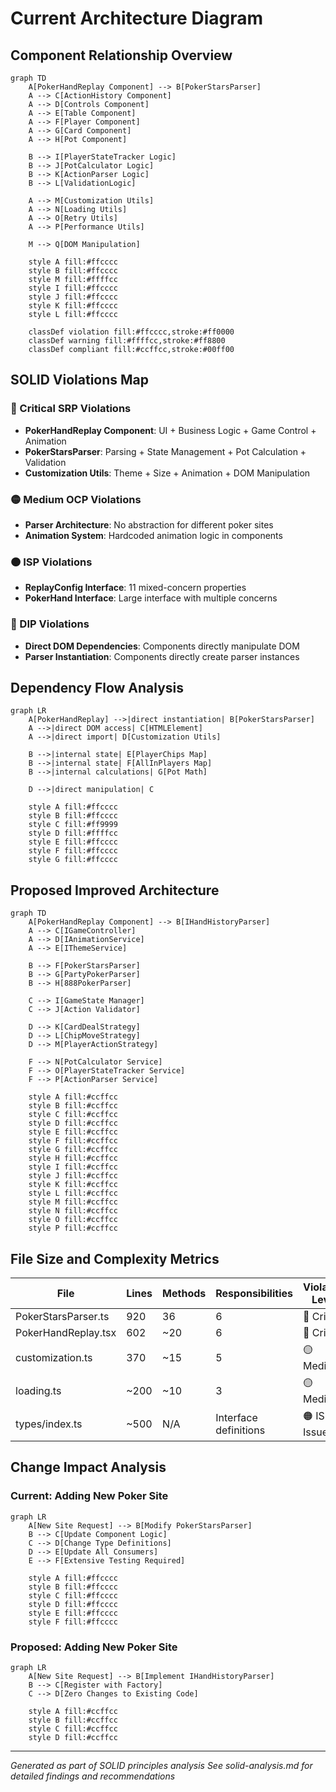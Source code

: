 # Current Architecture Diagram

## Component Relationship Overview

```mermaid
graph TD
    A[PokerHandReplay Component] --> B[PokerStarsParser]
    A --> C[ActionHistory Component]
    A --> D[Controls Component]
    A --> E[Table Component]
    A --> F[Player Component]
    A --> G[Card Component]
    A --> H[Pot Component]
    
    B --> I[PlayerStateTracker Logic]
    B --> J[PotCalculator Logic]
    B --> K[ActionParser Logic]
    B --> L[ValidationLogic]
    
    A --> M[Customization Utils]
    A --> N[Loading Utils]
    A --> O[Retry Utils]
    A --> P[Performance Utils]
    
    M --> Q[DOM Manipulation]
    
    style A fill:#ffcccc
    style B fill:#ffcccc
    style M fill:#ffffcc
    style I fill:#ffcccc
    style J fill:#ffcccc
    style K fill:#ffcccc
    style L fill:#ffcccc
    
    classDef violation fill:#ffcccc,stroke:#ff0000
    classDef warning fill:#ffffcc,stroke:#ff8800
    classDef compliant fill:#ccffcc,stroke:#00ff00
```

## SOLID Violations Map

### 🔴 Critical SRP Violations
- **PokerHandReplay Component**: UI + Business Logic + Game Control + Animation
- **PokerStarsParser**: Parsing + State Management + Pot Calculation + Validation
- **Customization Utils**: Theme + Size + Animation + DOM Manipulation

### 🟡 Medium OCP Violations  
- **Parser Architecture**: No abstraction for different poker sites
- **Animation System**: Hardcoded animation logic in components

### 🟠 ISP Violations
- **ReplayConfig Interface**: 11 mixed-concern properties
- **PokerHand Interface**: Large interface with multiple concerns

### 🔴 DIP Violations
- **Direct DOM Dependencies**: Components directly manipulate DOM
- **Parser Instantiation**: Components directly create parser instances

## Dependency Flow Analysis

```mermaid
graph LR
    A[PokerHandReplay] -->|direct instantiation| B[PokerStarsParser]
    A -->|direct DOM access| C[HTMLElement]
    A -->|direct import| D[Customization Utils]
    
    B -->|internal state| E[PlayerChips Map]
    B -->|internal state| F[AllInPlayers Map]
    B -->|internal calculations| G[Pot Math]
    
    D -->|direct manipulation| C
    
    style A fill:#ffcccc
    style B fill:#ffcccc
    style C fill:#ff9999
    style D fill:#ffffcc
    style E fill:#ffcccc
    style F fill:#ffcccc
    style G fill:#ffcccc
```

## Proposed Improved Architecture

```mermaid
graph TD
    A[PokerHandReplay Component] --> B[IHandHistoryParser]
    A --> C[IGameController]
    A --> D[IAnimationService]
    A --> E[IThemeService]
    
    B --> F[PokerStarsParser]
    B --> G[PartyPokerParser]
    B --> H[888PokerParser]
    
    C --> I[GameState Manager]
    C --> J[Action Validator]
    
    D --> K[CardDealStrategy]
    D --> L[ChipMoveStrategy]
    D --> M[PlayerActionStrategy]
    
    F --> N[PotCalculator Service]
    F --> O[PlayerStateTracker Service]
    F --> P[ActionParser Service]
    
    style A fill:#ccffcc
    style B fill:#ccffcc
    style C fill:#ccffcc
    style D fill:#ccffcc
    style E fill:#ccffcc
    style F fill:#ccffcc
    style G fill:#ccffcc
    style H fill:#ccffcc
    style I fill:#ccffcc
    style J fill:#ccffcc
    style K fill:#ccffcc
    style L fill:#ccffcc
    style M fill:#ccffcc
    style N fill:#ccffcc
    style O fill:#ccffcc
    style P fill:#ccffcc
```

## File Size and Complexity Metrics

| File | Lines | Methods | Responsibilities | Violation Level |
|------|-------|---------|------------------|-----------------|
| PokerStarsParser.ts | 920 | 36 | 6 | 🔴 Critical |
| PokerHandReplay.tsx | 602 | ~20 | 6 | 🔴 Critical |
| customization.ts | 370 | ~15 | 5 | 🟡 Medium |
| loading.ts | ~200 | ~10 | 3 | 🟡 Medium |
| types/index.ts | ~500 | N/A | Interface definitions | 🟠 ISP Issues |

## Change Impact Analysis

### Current: Adding New Poker Site
```mermaid
graph LR
    A[New Site Request] --> B[Modify PokerStarsParser]
    B --> C[Update Component Logic]
    C --> D[Change Type Definitions]
    D --> E[Update All Consumers]
    E --> F[Extensive Testing Required]
    
    style A fill:#ffcccc
    style B fill:#ffcccc
    style C fill:#ffcccc
    style D fill:#ffcccc
    style E fill:#ffcccc
    style F fill:#ffcccc
```

### Proposed: Adding New Poker Site
```mermaid
graph LR
    A[New Site Request] --> B[Implement IHandHistoryParser]
    B --> C[Register with Factory]
    C --> D[Zero Changes to Existing Code]
    
    style A fill:#ccffcc
    style B fill:#ccffcc
    style C fill:#ccffcc
    style D fill:#ccffcc
```

---

*Generated as part of SOLID principles analysis*
*See solid-analysis.md for detailed findings and recommendations*